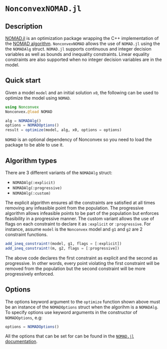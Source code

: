 # `NonconvexNOMAD.jl`

## Description

[NOMAD.jl](https://github.com/bbopt/NOMAD.jl) is an optimization package wrapping the C++ implementation of the [NOMAD algorithm](https://dl.acm.org/doi/10.1145/1916461.1916468). `NonconvexNOMAD` allows the use of `NOMAD.jl` using the the `NOMADAlg` struct. `NOMAD.jl` supports continuous and integer decision variables as well as bounds and inequality constraints. Linear equality constraints are also supported when no integer decision variables are in the model.

## Quick start

Given a model `model` and an initial solution `x0`, the following can be used to optimize the model using `NOMAD`.
```julia
using Nonconvex
Nonconvex.@load NOMAD

alg = NOMADAlg()
options = NOMADOptions()
result = optimize(model, alg, x0, options = options)
```
`NOMAD` is an optional dependency of Nonconvex so you need to load the package to be able to use it.

## Algorithm types

There are 3 different variants of the `NOMADAlg` struct:
- `NOMADAlg(:explicit)`
- `NOMADAlg(:progressive)`
- `NOMADAlg(:custom)`

The explicit algorithm ensures all the constraints are satisfied at all times removing any infeasible point from the population. The progressive algorithm allows infeasible points to be part of the population but enforces feasibility in a progressive manner. The custom variant allows the use of flags on each constraint to declare it as `:explicit` or `:progressive`. For instance, assume `model` is the `Nonconvex` model and `g1` and `g2` are 2 constraint functions.
```julia
add_ineq_constraint!(model, g1, flags = [:explicit])
add_ineq_constraint!(m, g2, flags = [:progressive])
```
The above code declares the first constraint as explicit and the second as progressive. In other words, every point violating the first constraint will be removed from the population but the second constraint will be more progressively enforced.

## Options

The options keyword argument to the `optimize` function shown above must be an instance of the `NOMADOptions` struct when the algorihm is a `NOMADAlg`. To specify options use keyword arguments in the constructor of `NOMADOptions`, e.g:
```julia
options = NOMADOptions()
```
All the options that can be set for can be found in the [`NOMAD.jl` documentation](https://bbopt.github.io/NOMAD.jl/stable).
